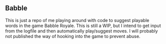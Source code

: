 ## Babble

This is just a repo of me playing around with code to suggest playable words in the game Babble Royale. This is still a WIP, but I intend to get input from the logfile and then automatically play/suggest moves. I will probably not published the way of hooking into the game to prevent abuse.
